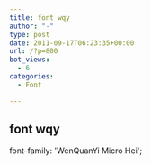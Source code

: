 ```yaml
---
title: font wqy
author: "-"
type: post
date: 2011-09-17T06:23:35+00:00
url: /?p=800
bot_views:
  - 6
categories:
  - Font

---
```

## font wqy
font-family: 'WenQuanYi Micro Hei';